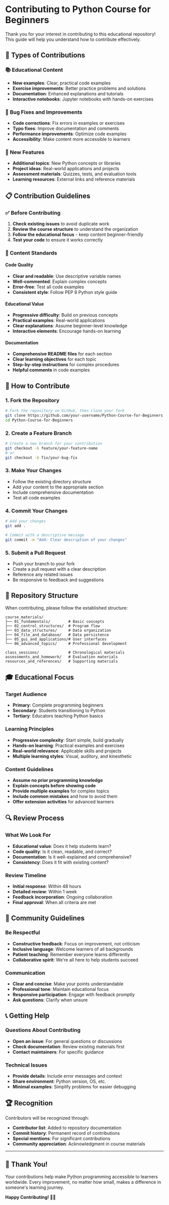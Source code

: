 # Contributing to Python Course for Beginners

Thank you for your interest in contributing to this educational repository! This guide will help you understand how to contribute effectively.

## 🎯 Types of Contributions

### 📚 **Educational Content**
- **New examples**: Clear, practical code examples
- **Exercise improvements**: Better practice problems and solutions
- **Documentation**: Enhanced explanations and tutorials
- **Interactive notebooks**: Jupyter notebooks with hands-on exercises

### 🐛 **Bug Fixes and Improvements**
- **Code corrections**: Fix errors in examples or exercises
- **Typo fixes**: Improve documentation and comments
- **Performance improvements**: Optimize code examples
- **Accessibility**: Make content more accessible to learners

### 🌟 **New Features**
- **Additional topics**: New Python concepts or libraries
- **Project ideas**: Real-world applications and projects
- **Assessment materials**: Quizzes, tests, and evaluation tools
- **Learning resources**: External links and reference materials

## 📋 **Contribution Guidelines**

### ✅ **Before Contributing**
1. **Check existing issues** to avoid duplicate work
2. **Review the course structure** to understand the organization
3. **Follow the educational focus** - keep content beginner-friendly
4. **Test your code** to ensure it works correctly

### 📝 **Content Standards**

#### **Code Quality**
- **Clear and readable**: Use descriptive variable names
- **Well-commented**: Explain complex concepts
- **Error-free**: Test all code examples
- **Consistent style**: Follow PEP 8 Python style guide

#### **Educational Value**
- **Progressive difficulty**: Build on previous concepts
- **Practical examples**: Real-world applications
- **Clear explanations**: Assume beginner-level knowledge
- **Interactive elements**: Encourage hands-on learning

#### **Documentation**
- **Comprehensive README files** for each section
- **Clear learning objectives** for each topic
- **Step-by-step instructions** for complex procedures
- **Helpful comments** in code examples

## 🚀 **How to Contribute**

### 1. **Fork the Repository**
```bash
# Fork the repository on GitHub, then clone your fork
git clone https://github.com/your-username/Python-Course-for-Beginners.git
cd Python-Course-for-Beginners
```

### 2. **Create a Feature Branch**
```bash
# Create a new branch for your contribution
git checkout -b feature/your-feature-name
# or
git checkout -b fix/your-bug-fix
```

### 3. **Make Your Changes**
- Follow the existing directory structure
- Add your content to the appropriate section
- Include comprehensive documentation
- Test all code examples

### 4. **Commit Your Changes**
```bash
# Add your changes
git add .

# Commit with a descriptive message
git commit -m "Add: Clear description of your changes"
```

### 5. **Submit a Pull Request**
- Push your branch to your fork
- Create a pull request with a clear description
- Reference any related issues
- Be responsive to feedback and suggestions

## 📁 **Repository Structure**

When contributing, please follow the established structure:

```
course_materials/
├── 01_fundamentals/        # Basic concepts
├── 02_control_structures/  # Program flow
├── 03_data_structures/     # Data organization
├── 04_file_and_database/   # Data persistence
├── 05_gui_and_applications/# User interfaces
└── 06_advanced_topics/     # Professional development

class_sessions/             # Chronological materials
assessments_and_homework/   # Evaluation materials
resources_and_references/   # Supporting materials
```

## 🎓 **Educational Focus**

### **Target Audience**
- **Primary**: Complete programming beginners
- **Secondary**: Students transitioning to Python
- **Tertiary**: Educators teaching Python basics

### **Learning Principles**
- **Progressive complexity**: Start simple, build gradually
- **Hands-on learning**: Practical examples and exercises
- **Real-world relevance**: Applicable skills and projects
- **Multiple learning styles**: Visual, auditory, and kinesthetic

### **Content Guidelines**
- **Assume no prior programming knowledge**
- **Explain concepts before showing code**
- **Provide multiple examples** for complex topics
- **Include common mistakes** and how to avoid them
- **Offer extension activities** for advanced learners

## 🔍 **Review Process**

### **What We Look For**
- **Educational value**: Does it help students learn?
- **Code quality**: Is it clean, readable, and correct?
- **Documentation**: Is it well-explained and comprehensive?
- **Consistency**: Does it fit with existing content?

### **Review Timeline**
- **Initial response**: Within 48 hours
- **Detailed review**: Within 1 week
- **Feedback incorporation**: Ongoing collaboration
- **Final approval**: When all criteria are met

## 🤝 **Community Guidelines**

### **Be Respectful**
- **Constructive feedback**: Focus on improvement, not criticism
- **Inclusive language**: Welcome learners of all backgrounds
- **Patient teaching**: Remember everyone learns differently
- **Collaborative spirit**: We're all here to help students succeed

### **Communication**
- **Clear and concise**: Make your points understandable
- **Professional tone**: Maintain educational focus
- **Responsive participation**: Engage with feedback promptly
- **Ask questions**: Clarify when unsure

## 📞 **Getting Help**

### **Questions About Contributing**
- **Open an issue**: For general questions or discussions
- **Check documentation**: Review existing materials first
- **Contact maintainers**: For specific guidance

### **Technical Issues**
- **Provide details**: Include error messages and context
- **Share environment**: Python version, OS, etc.
- **Minimal examples**: Simplify problems for easier debugging

## 🏆 **Recognition**

Contributors will be recognized through:
- **Contributor list**: Added to repository documentation
- **Commit history**: Permanent record of contributions
- **Special mentions**: For significant contributions
- **Community appreciation**: Acknowledgment in course materials

---

## 🌟 **Thank You!**

Your contributions help make Python programming accessible to learners worldwide. Every improvement, no matter how small, makes a difference in someone's learning journey.

**Happy Contributing! 🐍✨**